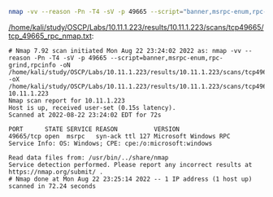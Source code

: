 ```bash
nmap -vv --reason -Pn -T4 -sV -p 49665 --script="banner,msrpc-enum,rpc-grind,rpcinfo" -oN "/home/kali/study/OSCP/Labs/10.11.1.223/results/10.11.1.223/scans/tcp49665/tcp_49665_rpc_nmap.txt" -oX "/home/kali/study/OSCP/Labs/10.11.1.223/results/10.11.1.223/scans/tcp49665/xml/tcp_49665_rpc_nmap.xml" 10.11.1.223
```

[/home/kali/study/OSCP/Labs/10.11.1.223/results/10.11.1.223/scans/tcp49665/tcp_49665_rpc_nmap.txt](file:///home/kali/study/OSCP/Labs/10.11.1.223/results/10.11.1.223/scans/tcp49665/tcp_49665_rpc_nmap.txt):

```
# Nmap 7.92 scan initiated Mon Aug 22 23:24:02 2022 as: nmap -vv --reason -Pn -T4 -sV -p 49665 --script=banner,msrpc-enum,rpc-grind,rpcinfo -oN /home/kali/study/OSCP/Labs/10.11.1.223/results/10.11.1.223/scans/tcp49665/tcp_49665_rpc_nmap.txt -oX /home/kali/study/OSCP/Labs/10.11.1.223/results/10.11.1.223/scans/tcp49665/xml/tcp_49665_rpc_nmap.xml 10.11.1.223
Nmap scan report for 10.11.1.223
Host is up, received user-set (0.15s latency).
Scanned at 2022-08-22 23:24:02 EDT for 72s

PORT      STATE SERVICE REASON          VERSION
49665/tcp open  msrpc   syn-ack ttl 127 Microsoft Windows RPC
Service Info: OS: Windows; CPE: cpe:/o:microsoft:windows

Read data files from: /usr/bin/../share/nmap
Service detection performed. Please report any incorrect results at https://nmap.org/submit/ .
# Nmap done at Mon Aug 22 23:25:14 2022 -- 1 IP address (1 host up) scanned in 72.24 seconds

```

